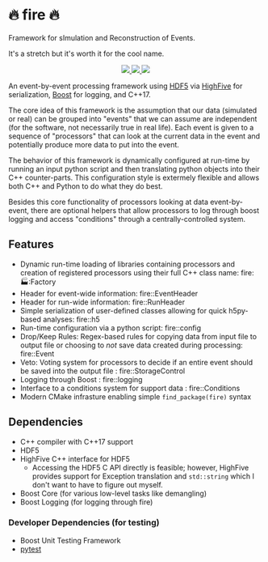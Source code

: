 # 🔥 fire 🔥

Framework for sImulation and Reconstruction of Events.

It's a stretch but it's worth it for the cool name.

<p align="center">
  <a href="http://perso.crans.org/besson/LICENSE.html" alt="GPLv3 license">
    <img src="https://img.shields.io/badge/License-GPLv3-blue.svg" />
  </a>
  <a href="https://github.com/LDMX-Software/fire/actions" alt="Actions">
    <img src="https://img.shields.io/github/workflow/status/LDMX-Software/fire/CI" />
  </a>
  <a href="https://github.com/LDMX-Software/fire/releases" alt="Releases">
    <img src="https://img.shields.io/github/v/release/LDMX-Software/fire" />
  </a>
</p>

An event-by-event processing framework using [HDF5](https://www.hdfgroup.org/) via [HighFive](https://github.com/BlueBrain/HighFive) for serialization, [Boost](https://www.boost.org/) for logging, and C++17.

The core idea of this framework is the assumption that our data (simulated or real) can be grouped into "events" that we can assume are independent (for the software, not necessarily true in real life).
Each event is given to a sequence of "processors" that can look at the current data in the event and potentially produce more data to put into the event.

The behavior of this framework is dynamically configured at run-time by running an input python script and then translating python objects into their C++ counter-parts.
This configuration style is extermely flexible and allows both C++ and Python to do what they do best.

Besides this core functionality of processors looking at data event-by-event, there are optional helpers that allow processors to log through boost logging and access "conditions" through a centrally-controlled system.

## Features
- Dynamic run-time loading of libraries containing processors and 
  creation of registered processors using their full C++ class name: fire::factory::Factory 
- Header for event-wide information: fire::EventHeader
- Header for run-wide information: fire::RunHeader
- Simple serialization of user-defined classes allowing 
  for quick h5py-based analyses: fire::h5
- Run-time configuration via a python script: fire::config
- Drop/Keep Rules: Regex-based rules for copying data from input file to output file
  or choosing to _not_ save data created during processing: fire::Event
- Veto: Voting system for processors to decide if an entire event
  should be saved into the output file : fire::StorageControl
- Logging through Boost : fire::logging
- Interface to a conditions system for support data : fire::Conditions
- Modern CMake infrasture enabling simple `find_package(fire)` syntax

## Dependencies

- C++ compiler with C++17 support
- HDF5
- HighFive C++ interface for HDF5
  - Accessing the HDF5 C API directly is feasible; however, HighFive provides support for Exception translation and `std::string` which I don't want to have to figure out myself.
- Boost Core (for various low-level tasks like demangling)
- Boost Logging (for logging through fire)

### Developer Dependencies (for testing)
- Boost Unit Testing Framework
- [pytest](https://docs.pytest.org/en/6.2.x/)
